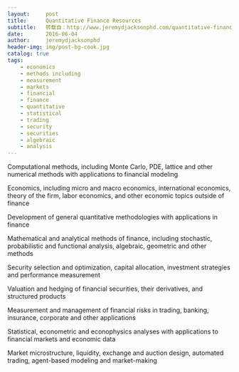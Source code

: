 ```yaml
---
layout:     post
title:      Quantitative Finance Resources
subtitle:   转载自：http://www.jeremydjacksonphd.com/quantitative-finance-resources/
date:       2016-06-04
author:     jeremydjacksonphd
header-img: img/post-bg-cook.jpg
catalog: true
tags:
    - economics
    - methods including
    - measurement
    - markets
    - financial
    - finance
    - quantitative
    - statistical
    - trading
    - security
    - securities
    - algebraic
    - analysis
---
```


Computational methods, including Monte Carlo, PDE, lattice and other numerical methods with applications to financial modeling

Economics, including micro and macro economics, international economics, theory of the firm, labor economics, and other economic topics outside of finance

Development of general quantitative methodologies with applications in finance

Mathematical and analytical methods of finance, including stochastic, probabilistic and functional analysis, algebraic, geometric and other methods

Security selection and optimization, capital allocation, investment strategies and performance measurement

Valuation and hedging of financial securities, their derivatives, and structured products

Measurement and management of financial risks in trading, banking, insurance, corporate and other applications

Statistical, econometric and econophysics analyses with applications to financial markets and economic data

Market microstructure, liquidity, exchange and auction design, automated trading, agent-based modeling and market-making
